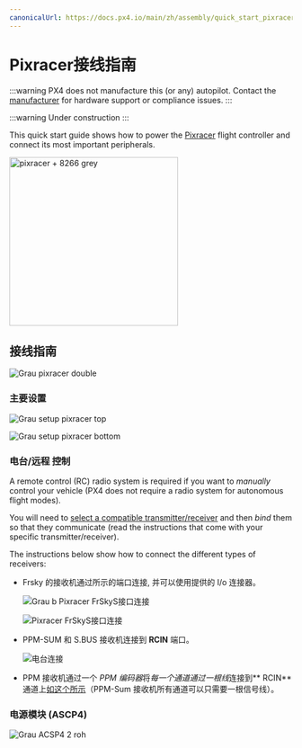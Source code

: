 ```yaml
---
canonicalUrl: https://docs.px4.io/main/zh/assembly/quick_start_pixracer
---
```


# Pixracer接线指南

:::warning PX4 does not manufacture this (or any) autopilot. Contact the [manufacturer](https://store.mrobotics.io/) for hardware support or compliance issues.
:::

:::warning
Under construction
:::

This quick start guide shows how to power the [Pixracer](../flight_controller/pixracer.md) flight controller and connect its most important peripherals.

<img src="../../assets/flight_controller/pixracer/pixracer_hero_grey.jpg" width="300px" title="pixracer + 8266 grey" />

## 接线指南

![Grau pixracer double](../../assets/flight_controller/pixracer/grau_pixracer_double.jpg)

### 主要设置

![Grau setup pixracer top](../../assets/flight_controller/pixracer/grau_setup_pixracer_top.jpg)

![Grau setup pixracer bottom](../../assets/flight_controller/pixracer/grau_setup_pixracer_bottom.jpg)

### 电台/远程 控制

A remote control (RC) radio system is required if you want to *manually* control your vehicle (PX4 does not require a radio system for autonomous flight modes).

You will need to [select a compatible transmitter/receiver](../getting_started/rc_transmitter_receiver.md) and then *bind* them so that they communicate (read the instructions that come with your specific transmitter/receiver).

The instructions below show how to connect the different types of receivers:

- Frsky 的接收机通过所示的端口连接, 并可以使用提供的 I/o 连接器。
    
    ![Grau b Pixracer FrSkyS接口连接](../../assets/flight_controller/pixracer/grau_b_pixracer_frskys.port_connection.jpg)
    
    ![Pixracer FrSkyS接口连接](../../assets/flight_controller/pixracer/pixracer_FrSkyTelemetry.jpg)

- PPM-SUM 和 S.BUS 接收机连接到 **RCIN** 端口。
    
    ![电台连接](../../assets/flight_controller/pixracer/grau_setup_pixracer_radio.jpg)

- PPM 接收机通过一个 *PPM 编码器*将*每一个通道通过一根线*连接到** RCIN** 通道上[如这个所示](http://www.getfpv.com/radios/radio-accessories/holybro-ppm-encoder-module.html)（PPM-Sum 接收机所有通道可以只需要一根信号线）。

### 电源模块 (ASCP4)

![Grau ACSP4 2 roh](../../assets/flight_controller/pixracer/grau_acsp4_2_roh.jpg)